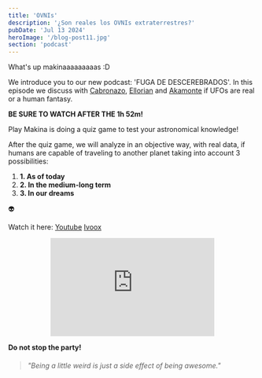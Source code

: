 ```yaml
---
title: 'OVNIs'
description: '¿Son reales los OVNIs extraterrestres?'
pubDate: 'Jul 13 2024'
heroImage: '/blog-post11.jpg'
section: 'podcast'
---
```


What's up makinaaaaaaaaas :D

We introduce you to our new podcast: 'FUGA DE DESCEREBRADOS'. In this episode we discuss with <a href="https://www.instagram.com/antoniogalvezsalm/" target="_blank">Cabronazo</a>, <a href="https://www.ellorian.es" target="_blank">Ellorian</a> and <a href="https://www.youtube.com/@Akamonte" target="_blank">Akamonte</a> if UFOs are real or a human fantasy.

**BE SURE TO WATCH AFTER THE 1h 52m!** 

Play Makina is doing a quiz game to test your astronomical knowledge!

After the quiz game, we will analyze in an objective way, with real data, if humans are capable of traveling to another planet taking into account 3 possibilities:

1. **1. As of today**
2. **2. In the medium-long term**
3. **3. In our dreams**

&#128125;

Watch it here:
<a href="https://youtu.be/O-9GL561E3Q?feature=shared&t=6697" target="_blank">Youtube</a>
<a href="https://go.ivoox.com/rf/131344093" target="_blank">Ivoox</a>


<p align="center">
    <iframe width="66%" height="200vh" src="https://www.youtube.com/embed/O-9GL561E3Q?si=ScnDPSF4uSINE41_&amp;start=6700" title="YouTube video player" frameborder="0" allow="accelerometer; autoplay; clipboard-write; encrypted-media; gyroscope; picture-in-picture; web-share" referrerpolicy="strict-origin-when-cross-origin" allowfullscreen></iframe>
</p>

**Do not stop the party!**

> ###### "Being a little weird is just a side effect of being awesome."
